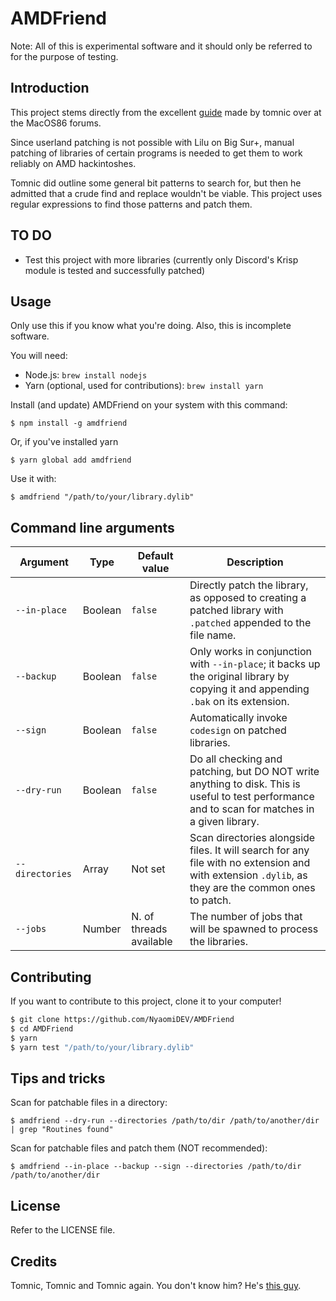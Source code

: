 # AMDFriend

Note: All of this is experimental software and it should only be referred to for the purpose of testing.

## Introduction

This project stems directly from the excellent [guide](https://www.macos86.it/topic/5489-tutorial-for-patching-binaries-for-amd-hackintosh-compatibility/) made by tomnic over at the MacOS86 forums.

Since userland patching is not possible with Lilu on Big Sur+, manual patching of libraries of certain programs is needed to get them to work reliably on AMD hackintoshes.

Tomnic did outline some general bit patterns to search for, but then he admitted that a crude find and replace wouldn't be viable. This project uses regular expressions to find those patterns and patch them.

## TO DO

- Test this project with more libraries (currently only Discord's Krisp module is tested and successfully patched)

## Usage

Only use this if you know what you're doing. Also, this is incomplete software.

You will need:
- Node.js: `brew install nodejs`
- Yarn (optional, used for contributions): `brew install yarn`

Install (and update) AMDFriend on your system with this command:
```
$ npm install -g amdfriend
```

Or, if you've installed yarn
```
$ yarn global add amdfriend
```

Use it with:
```
$ amdfriend "/path/to/your/library.dylib"
```

## Command line arguments

|Argument|Type|Default value|Description|
|-|-|-|-|
|`--in-place`|Boolean|`false`|Directly patch the library, as opposed to creating a patched library with `.patched` appended to the file name.|
|`--backup`|Boolean|`false`|Only works in conjunction with `--in-place`; it backs up the original library by copying it and appending `.bak` on its extension.|
|`--sign`|Boolean|`false`|Automatically invoke `codesign` on patched libraries.|
|`--dry-run`|Boolean|`false`|Do all checking and patching, but DO NOT write anything to disk. This is useful to test performance and to scan for matches in a given library.|
|`--directories`|Array|Not set|Scan directories alongside files. It will search for any file with no extension and with extension `.dylib`, as they are the common ones to patch.|
|`--jobs`|Number|N. of threads available|The number of jobs that will be spawned to process the libraries.|

## Contributing

If you want to contribute to this project, clone it to your computer!

```sh
$ git clone https://github.com/NyaomiDEV/AMDFriend
$ cd AMDFriend
$ yarn
$ yarn test "/path/to/your/library.dylib"
```

## Tips and tricks

Scan for patchable files in a directory:
```
$ amdfriend --dry-run --directories /path/to/dir /path/to/another/dir | grep "Routines found"
```

Scan for patchable files and patch them (NOT recommended):
```
$ amdfriend --in-place --backup --sign --directories /path/to/dir /path/to/another/dir
```

## License

Refer to the LICENSE file.

## Credits

Tomnic, Tomnic and Tomnic again. You don't know him? He's [this guy](https://www.macos86.it/profile/69-tomnic/).